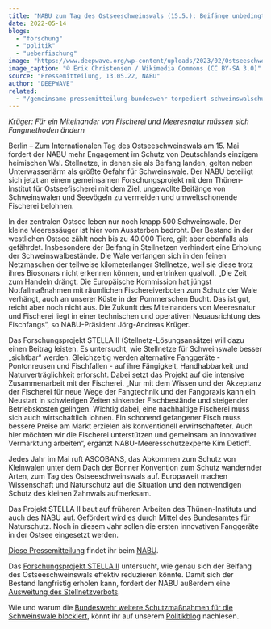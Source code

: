 ```yaml
---
title: "NABU zum Tag des Ostseeschweinswals (15.5.): Beifänge unbedingt vermeiden"
date: 2022-05-14
blogs: 
  - "forschung"
  - "politik"
  - "ueberfischung"
image: "https://www.deepwave.org/wp-content/uploads/2023/02/Ostseeschweinswal_Beifang_Stellnetzverbot.jpg"
image_caption: "© Erik Christensen / Wikimedia Commons (CC BY-SA 3.0)"
source: "Pressemitteilung, 13.05.22, NABU"
author: "DEEPWAVE"
related: 
  - "/gemeinsame-pressemitteilung-bundeswehr-torpediert-schweinswalschutz/"
---
```


_Krüger: Für ein Miteinander von Fischerei und Meeresnatur müssen sich Fangmethoden ändern_

Berlin – Zum Internationalen Tag des Ostseeschweinswals am 15. Mai fordert der NABU mehr Engagement im Schutz von Deutschlands einzigem heimischen Wal. Stellnetze, in denen sie als Beifang landen, gelten neben Unterwasserlärm als größte Gefahr für Schweinswale. Der NABU beteiligt sich jetzt an einem gemeinsamen Forschungsprojekt mit dem Thünen-Institut für Ostseefischerei mit dem Ziel, ungewollte Beifänge von Schweinswalen und Seevögeln zu vermeiden und umweltschonende Fischerei belohnen.

In der zentralen Ostsee leben nur noch knapp 500 Schweinswale. Der kleine Meeressäuger ist hier vom Aussterben bedroht. Der Bestand in der westlichen Ostsee zählt noch bis zu 40.000 Tiere, gilt aber ebenfalls als gefährdet. Insbesondere der Beifang in Stellnetzen verhindert eine Erholung der Schweinswalbestände. Die Wale verfangen sich in den feinen Netzmaschen der teilweise kilometerlanger Stellnetze, weil sie diese trotz ihres Biosonars nicht erkennen können, und ertrinken qualvoll. „Die Zeit zum Handeln drängt. Die Europäische Kommission hat jüngst Notfallmaßnahmen mit räumlichen Fischereiverboten zum Schutz der Wale verhängt, auch an unserer Küste in der Pommerschen Bucht. Das ist gut, reicht aber noch nicht aus. Die Zukunft des Miteinanders von Meeresnatur und Fischerei liegt in einer technischen und operativen Neuausrichtung des Fischfangs“, so NABU-Präsident Jörg-Andreas Krüger.

Das Forschungsprojekt STELLA II (Stellnetz-Lösungsansätze) will dazu einen Beitrag leisten. Es untersucht, wie Stellnetze für Schweinswale besser „sichtbar“ werden. Gleichzeitig werden alternative Fanggeräte - Pontonreusen und Fischfallen - auf ihre Fängigkeit, Handhabbarkeit und Naturverträglichkeit erforscht. Dabei setzt das Projekt auf die intensive Zusammenarbeit mit der Fischerei. „Nur mit dem Wissen und der Akzeptanz der Fischerei für neue Wege der Fangtechnik und der Fangpraxis kann ein Neustart in schwierigen Zeiten sinkender Fischbestände und steigender Betriebskosten gelingen. Wichtig dabei, eine nachhaltige Fischerei muss sich auch wirtschaftlich lohnen. Ein schonend gefangener Fisch muss bessere Preise am Markt erzielen als konventionell erwirtschafteter. Auch hier möchten wir die Fischerei unterstützen und gemeinsam an innovativer Vermarktung arbeiten“, ergänzt NABU-Meeresschutzexperte Kim Detloff.

Jedes Jahr im Mai ruft ASCOBANS, das Abkommen zum Schutz von Kleinwalen unter dem Dach der Bonner Konvention zum Schutz wandernder Arten, zum Tag des Ostseeschweinswals auf. Europaweit machen Wissenschaft und Naturschutz auf die Situation und den notwendigen Schutz des kleinen Zahnwals aufmerksam.

Das Projekt STELLA II baut auf früheren Arbeiten des Thünen-Instituts und auch des NABU auf. Gefördert wird es durch Mittel des Bundesamtes für Naturschutz. Noch in diesem Jahr sollen die ersten innovativen Fanggeräte in der Ostsee eingesetzt werden.

[Diese Pressemitteilung](https://www.nabu.de/presse/pressemitteilungen/index.php?popup=true&show=34412&db=presseservice) findet ihr beim [NABU](https://www.nabu.de/).

Das [Forschungsprojekt STELLA II](https://www.nabu.de/natur-und-landschaft/meere/fischerei/umweltschonende-fischerei/31634.html) untersucht, wie genau sich der Beifang des Ostseeschweinswals effektiv reduzieren könnte. Damit sich der Bestand langfristig erholen kann, fordert der NABU außerdem eine [Ausweitung des Stellnetzverbots](https://www.nabu.de/modules/presseservice/index.php?popup=true&db=presseservice&show=35882).

Wie und warum die [Bundeswehr weitere Schutzmaßnahmen für die Schweinswale blockiert](https://www.deepwave.org/gemeinsame-pressemitteilung-bundeswehr-torpediert-schweinswalschutz/), könnt ihr auf unserem [Politikblog](https://www.deepwave.org/blogs/politik/) nachlesen.
